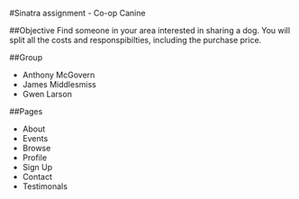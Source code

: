 
#Sinatra assignment - Co-op Canine

##Objective
Find someone in your area interested in sharing a dog. You will split all the costs and responspibilties, including the purchase price.

##Group
* Anthony McGovern
* James Middlesmiss
* Gwen Larson

##Pages
* About
* Events
* Browse
* Profile
* Sign Up
* Contact
* Testimonals

